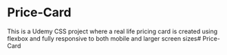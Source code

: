# Price-Card
This is a Udemy CSS project where a real life pricing card is created using flexbox and fully responsive to both mobile and larger screen sizes# Price-Card
